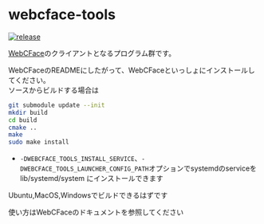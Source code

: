 # webcface-tools
[![release](https://img.shields.io/github/v/release/na-trium-144/webcface-tools)](https://github.com/na-trium-144/webcface-tools/releases)

[WebCFace](https://github.com/na-trium-144/webcface)のクライアントとなるプログラム群です。

WebCFaceのREADMEにしたがって、WebCFaceといっしょにインストールしてください。  
ソースからビルドする場合は
```sh
git submodule update --init
mkdir build
cd build
cmake ..
make
sudo make install
```
* `-DWEBCFACE_TOOLS_INSTALL_SERVICE`、`-DWEBCFACE_TOOLS_LAUNCHER_CONFIG_PATH`オプションでsystemdのserviceを lib/systemd/system にインストールできます

Ubuntu,MacOS,Windowsでビルドできるはずです

使い方はWebCFaceのドキュメントを参照してください
